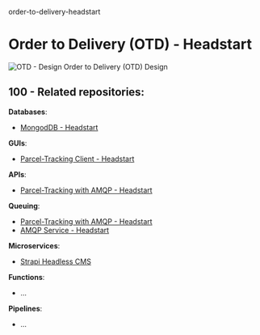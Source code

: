 order-to-delivery-headstart
# Order to Delivery (OTD) - Headstart

![OTD - Design](https://user-images.githubusercontent.com/12828104/140282262-a1b83d60-9735-457e-bbaf-ac9dc79fd44f.jpg)
Order to Delivery (OTD) Design

## 100 - Related repositories:

**Databases**:
- [MongodDB - Headstart](https://github.com/vanHeemstraSystems/mongodb-headstart)

**GUIs**:
- [Parcel-Tracking Client - Headstart](https://github.com/vanHeemstraSystems/parcel-tracking-client-headstart)

**APIs**:
- [Parcel-Tracking with AMQP - Headstart](https://github.com/vanHeemstraSystems/parcel-tracking-with-amqp-headstart)

**Queuing**:
- [Parcel-Tracking with AMQP - Headstart](https://github.com/vanHeemstraSystems/parcel-tracking-with-amqp-headstart)
- [AMQP Service - Headstart](https://github.com/vanHeemstraSystems/amqp-service-headstart)

**Microservices**:
- [Strapi Headless CMS](https://github.com/vanHeemstraSystems/strapi-headless-cms-headstart)

**Functions**:
- ...

**Pipelines**:
- ...
